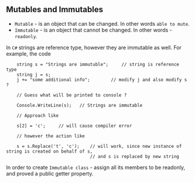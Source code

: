 ## Mutables and Immutables

- `Mutable` - is an object that can be changed. In other words `able to mute`.
- `Immutable` - is an object that cannot be changed. In other words - `readonly`.

In `C#` strings are reference type, however they are immutable as well. For example, the code

		string s = "Strings are immutuble";		// string is reference type
        string j = s;
        j += "some additional info";		// modify j and also modify s ?
		
        // Guess what will be printed to console ?
		
        Console.WriteLine(s);	// Strings are immutable
		
		// Approach like
		
		s[2] = 'c'; 	// will cause compiler error
		
		// however the action like
		
		s = s.Replace('t', 'c'); 	// will work, since new instance of string is created on behalf of s, 
									// and s is replaced by new string
		
In order to create `Immutable class` - assign all its members to be readonly, and proved a public getter property.